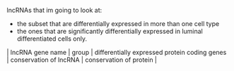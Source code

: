 lncRNAs that im going to look at:
- the subset that are differentially expressed in more than one cell type
- the ones that are significantly differentially expressed in luminal differentiated cells only.

| lncRNA gene name | group | differentially expressed protein coding genes | conservation of lncRNA | conservation of protein |
